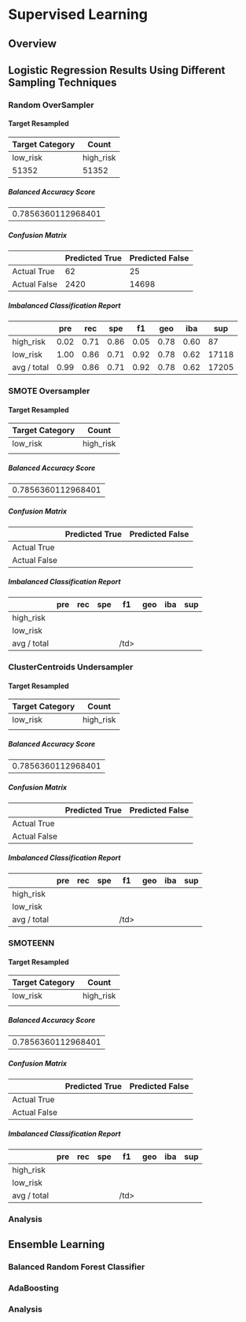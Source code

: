 # Supervised Learning

## Overview

## Logistic Regression Results Using Different Sampling Techniques

### Random OverSampler

#### Target Resampled

<table>
  <thead>
    <tr>
      <th>Target Category</th>
      <th>Count</th>
    </tr>
  </thead
  <tbody>
    <tr>
       <td>low_risk</td>
       <td>high_risk</td>
    </tr>
    <tr>
      <td>51352</td>
      <td>51352</td>
    </tr>
  </tbody>
</table>

##### Balanced Accuracy Score
<table>
  <tbody>
    <tr>
        <td>0.7856360112968401</td>
    </tr>
  </tbody>
</table>

##### Confusion Matrix
<table>
  <thead>
    <tr>
      <th></th>
      <th>Predicted True</th>
      <th>Predicted False</th>
    </tr>
  </thead
  <tbody>
    <tr>
       <td>Actual True</td>
       <td>62</td>
       <td>25</td>
    </tr>
    <tr>
      <td>Actual False</td>
      <td>2420</td>
      <td>14698</td>
    </tr>
  </tbody>
</table>

##### Imbalanced Classification Report
<table>
  <thead>
    <tr>
      <th></th>
      <th>pre</th>
      <th>rec</th>
      <th>spe</th>
      <th>f1</th>
      <th>geo</th>
      <th>iba</th>
      <th>sup</th>
    </tr>
  </thead
  <tbody>
    <tr>
       <td>high_risk</td>                                            
       <td>0.02</td>
       <td>0.71</td>
       <td>0.86</td>
       <td>0.05</td>
       <td>0.78</td>
       <td>0.60</td>
       <td>87</td>
    </tr>
    <tr>
       <td>low_risk </td>                                         
       <td>1.00</td>                                           
       <td>0.86</td>
       <td>0.71</td>
       <td>0.92</td>
       <td>0.78</td>
       <td>0.62</td>
       <td>17118</td>
    </tr>
    <tr>
       <td>avg / total</td>                                         
       <td>0.99</td>                                           
       <td>0.86</td>
       <td>0.71</td>
       <td>0.92</td>
       <td>0.78</td>
       <td>0.62</td>
       <td>17205</td>
    </tr>
  </tbody>
</table>

### SMOTE Oversampler

#### Target Resampled
<table>
  <thead>
    <tr>
      <th>Target Category</th>
      <th>Count</th>
    </tr>
  </thead
  <tbody>
    <tr>
       <td>low_risk</td>
       <td>high_risk</td>
    </tr>
    <tr>
      <td></td>
      <td></td>
    </tr>
  </tbody>
</table>

##### Balanced Accuracy Score
<table>
  <tbody>
    <tr>
        <td>0.7856360112968401</td>
    </tr>
  </tbody>
</table>

##### Confusion Matrix
<table>
  <thead>
    <tr>
      <th></th>
      <th>Predicted True</th>
      <th>Predicted False</th>
    </tr>
  </thead
  <tbody>
    <tr>
       <td>Actual True</td>
       <td></td>
       <td></td>
    </tr>
    <tr>
      <td>Actual False</td>
      <td></td>
      <td></td>
    </tr>
  </tbody>
</table>

##### Imbalanced Classification Report
<table>
  <thead>
    <tr>
      <th></th>
      <th>pre</th>
      <th>rec</th>
      <th>spe</th>
      <th>f1</th>
      <th>geo</th>
      <th>iba</th>
      <th>sup</th>
    </tr>
  </thead
  <tbody>
    <tr>
       <td>high_risk</td>                                            
       <td></td>
       <td></td>
       <td></td>
       <td></td>
       <td></td>
       <td></td>
       <td></td>
    </tr>
    <tr>
       <td>low_risk </td>                                         
       <td></td>                                           
       <td></td>
       <td></td>
       <td></td>
       <td></td>
       <td></td>
       <td></td>
    </tr>
    <tr>
       <td>avg / total</td>                                         
       <td></td>                                           
       <td></td>
       <td></td>
       <td>/td>
       <td></td>
       <td></td>
       <td></td>
    </tr>
  </tbody>
</table>

### ClusterCentroids Undersampler


#### Target Resampled
<table>
  <thead>
    <tr>
      <th>Target Category</th>
      <th>Count</th>
    </tr>
  </thead
  <tbody>
    <tr>
       <td>low_risk</td>
       <td>high_risk</td>
    </tr>
    <tr>
      <td></td>
      <td></td>
    </tr>
  </tbody>
</table>

##### Balanced Accuracy Score
<table>
  <tbody>
    <tr>
        <td>0.7856360112968401</td>
    </tr>
  </tbody>
</table>

##### Confusion Matrix
<table>
  <thead>
    <tr>
      <th></th>
      <th>Predicted True</th>
      <th>Predicted False</th>
    </tr>
  </thead
  <tbody>
    <tr>
       <td>Actual True</td>
       <td></td>
       <td></td>
    </tr>
    <tr>
      <td>Actual False</td>
      <td></td>
      <td></td>
    </tr>
  </tbody>
</table>

##### Imbalanced Classification Report
<table>
  <thead>
    <tr>
      <th></th>
      <th>pre</th>
      <th>rec</th>
      <th>spe</th>
      <th>f1</th>
      <th>geo</th>
      <th>iba</th>
      <th>sup</th>
    </tr>
  </thead
  <tbody>
    <tr>
       <td>high_risk</td>                                            
       <td></td>
       <td></td>
       <td></td>
       <td></td>
       <td></td>
       <td></td>
       <td></td>
    </tr>
    <tr>
       <td>low_risk </td>                                         
       <td></td>                                           
       <td></td>
       <td></td>
       <td></td>
       <td></td>
       <td></td>
       <td></td>
    </tr>
    <tr>
       <td>avg / total</td>                                         
       <td></td>                                           
       <td></td>
       <td></td>
       <td>/td>
       <td></td>
       <td></td>
       <td></td>
    </tr>
  </tbody>
</table>


### SMOTEENN

#### Target Resampled
<table>
  <thead>
    <tr>
      <th>Target Category</th>
      <th>Count</th>
    </tr>
  </thead
  <tbody>
    <tr>
       <td>low_risk</td>
       <td>high_risk</td>
    </tr>
    <tr>
      <td></td>
      <td></td>
    </tr>
  </tbody>
</table>

##### Balanced Accuracy Score
<table>
  <tbody>
    <tr>
        <td>0.7856360112968401</td>
    </tr>
  </tbody>
</table>

##### Confusion Matrix
<table>
  <thead>
    <tr>
      <th></th>
      <th>Predicted True</th>
      <th>Predicted False</th>
    </tr>
  </thead
  <tbody>
    <tr>
       <td>Actual True</td>
       <td></td>
       <td></td>
    </tr>
    <tr>
      <td>Actual False</td>
      <td></td>
      <td></td>
    </tr>
  </tbody>
</table>

##### Imbalanced Classification Report
<table>
  <thead>
    <tr>
      <th></th>
      <th>pre</th>
      <th>rec</th>
      <th>spe</th>
      <th>f1</th>
      <th>geo</th>
      <th>iba</th>
      <th>sup</th>
    </tr>
  </thead
  <tbody>
    <tr>
       <td>high_risk</td>                                            
       <td></td>
       <td></td>
       <td></td>
       <td></td>
       <td></td>
       <td></td>
       <td></td>
    </tr>
    <tr>
       <td>low_risk </td>                                         
       <td></td>                                           
       <td></td>
       <td></td>
       <td></td>
       <td></td>
       <td></td>
       <td></td>
    </tr>
    <tr>
       <td>avg / total</td>                                         
       <td></td>                                           
       <td></td>
       <td></td>
       <td>/td>
       <td></td>
       <td></td>
       <td></td>
    </tr>
  </tbody>
</table>

### Analysis

## Ensemble Learning

### Balanced Random Forest Classifier

### AdaBoosting

### Analysis
